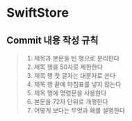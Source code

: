 # SwiftStore

## Commit 내용 작성 규칙


> 1. 제목과 본문을 빈 행으로 분리한다 
> 1. 제목 행을 50자로 제한한다 
> 1. 제목 행 첫 글자는 대문자로 쓴다 
> 1. 제목 행 끝에 마침표를 넣지 않는다 
> 1. 제목 행에 명령문을 사용한다 
> 1. 본문을 72자 단위로 개행한다 
> 1. 어떻게 보다는 무엇과 왜를 설명한다

